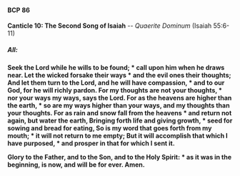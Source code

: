 #### BCP 86
**Canticle 10: The Second Song of Isaiah** -- _Quaerite Dominum_ (Isaiah 55:6-11) 
##### **All:**
**Seek the Lord while he wills to be found; \*
call upon him when he draws near.
Let the wicked forsake their ways \*
and the evil ones their thoughts;
And let them turn to the Lord, and he will have compassion, \*
and to our God, for he will richly pardon.
For my thoughts are not your thoughts, \*
nor your ways my ways, says the Lord.
For as the heavens are higher than the earth, \*
so are my ways higher than your ways,
and my thoughts than your thoughts.
For as rain and snow fall from the heavens \*
and return not again, but water the earth,
Bringing forth life and giving growth, \*
seed for sowing and bread for eating,
So is my word that goes forth from my mouth; \*
it will not return to me empty;
But it will accomplish that which I have purposed, \*
and prosper in that for which I sent it.**

**Glory to the Father, and to the Son, and to the Holy Spirit: \*
as it was in the beginning, is now, and will be for ever. Amen.**

